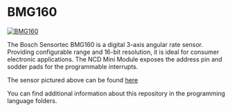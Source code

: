 # BMG160

[![BMG160](BMG160_I2CS_A_2-380x253.png)](https://store.ncd.io/product/bmg160-16-bit-triaxial-%C2%B1125s-to-%C2%B12000s-gyroscope-sensor-i2c-mini-module/)

The Bosch Sensortec BMG160 is a digital 3-axis angular rate sensor. Providing configurable range and 16-bit resolution, it is ideal for consumer electronic applications. The NCD Mini Module exposes the address pin and sodder pads for the programmable interrupts.

The sensor pictured above can be found [here](https://store.ncd.io/product/bmg160-16-bit-triaxial-%C2%B1125s-to-%C2%B12000s-gyroscope-sensor-i2c-mini-module/)

You can find additional information about this repository in the programming language folders.
